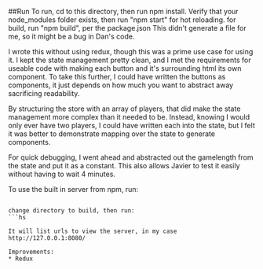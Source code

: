 ##Run
To run, cd to this directory, then run npm install.
Verify that your node_modules folder exists, then run "npm start" for hot reloading. for build, run "npm build", per the package.json  This didn't generate a file for me, so it might be a bug in Dan's code.

I wrote this without using redux, though this was a prime use case for using it. I kept the state management pretty clean, and I met the requirements for useable code with making each button and it's surrounding html its own component. To take this further, I could have written the buttons as components, it just depends on how much you want to abstract away sacrificing readability.

By structuring the store with an array of players, that did make the state management more complex than it needed to be. Instead, knowing I would only ever have two players, I could have written each into the state, but I felt it was better to demonstrate mapping over the state to generate components.

For quick debugging, I went ahead and abstracted out the gamelength from the state and put it as a constant. This also allows Javier to test it easily without having to wait 4 minutes.

To use the built in server from npm, run:
```npm install -g http-server

change directory to build, then run:
```hs

It will list urls to view the server, in my case http://127.0.0.1:8080/

Improvements:
* Redux

